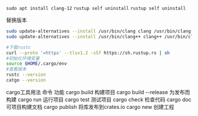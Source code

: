 `sudo apt install clang-12`
`rustup self uninstall`
`rustup self uninstall`

替换版本
```sh
sudo update-alternatives --install /usr/bin/clang clang /usr/bin/clang-12 100
sudo update-alternatives --install /usr/bin/clang++ clang++ /usr/bin/clang++-12 100
```


```sh
#下载rustc
curl --proto '=https' --tlsv1.2 -sSf https://sh.rustup.rs | sh
#初始化环境变量
source $HOME/.cargo/env
#查看版本
rustc --version
catgo --version
```

cargo工具用法
命令	                功能
cargo build	            构建项目
cargo build --release	为发布而构建
cargo run	            运行项目
cargo test	            测试项目
cargo check         	检查代码
cargo doc	            可项目构建文档
cargo publish	        将库发布到crates.io
cargo new <PATH>        创建工程





